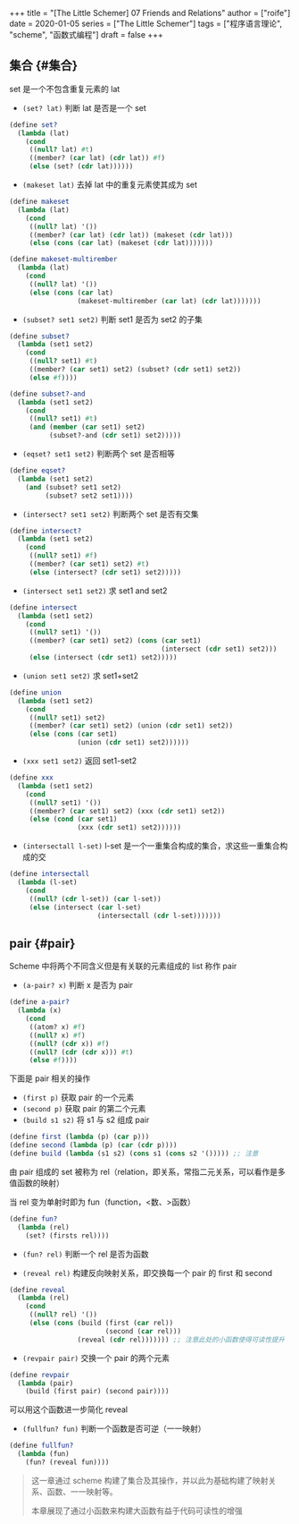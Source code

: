 +++
title = "[The Little Schemer] 07 Friends and Relations"
author = ["roife"]
date = 2020-01-05
series = ["The Little Schemer"]
tags = ["程序语言理论", "scheme", "函数式编程"]
draft = false
+++

## 集合 {#集合}

set 是一个不包含重复元素的 lat

-   `(set? lat)` 判断 lat 是否是一个 set

<!--listend-->

```scheme
(define set?
  (lambda (lat)
    (cond
     ((null? lat) #t)
     ((member? (car lat) (cdr lat)) #f)
     (else (set? (cdr lat))))))
```

-   `(makeset lat)` 去掉 lat 中的重复元素使其成为 set

<!--listend-->

```scheme
(define makeset
  (lambda (lat)
    (cond
     ((null? lat) '())
     ((member? (car lat) (cdr lat)) (makeset (cdr lat)))
     (else (cons (car lat) (makeset (cdr lat)))))))

(define makeset-multirember
  (lambda (lat)
    (cond
     ((null? lat) '())
     (else (cons (car lat)
                 (makeset-multirember (car lat) (cdr lat)))))))
```

-   `(subset? set1 set2)` 判断 set1 是否为 set2 的子集

<!--listend-->

```scheme
(define subset?
  (lambda (set1 set2)
    (cond
     ((null? set1) #t)
     ((member? (car set1) set2) (subset? (cdr set1) set2))
     (else #f))))

(define subset?-and
  (lambda (set1 set2)
    (cond
     ((null? set1) #t)
     (and (member (car set1) set2)
          (subset?-and (cdr set1) set2)))))
```

-   `(eqset? set1 set2)` 判断两个 set 是否相等

<!--listend-->

```scheme
(define eqset?
  (lambda (set1 set2)
    (and (subset? set1 set2)
         (subset? set2 set1))))
```

-   `(intersect? set1 set2)` 判断两个 set 是否有交集

<!--listend-->

```scheme
(define intersect?
  (lambda (set1 set2)
    (cond
     ((null? set1) #f)
     ((member? (car set1) set2) #t)
     (else (intersect? (cdr set1) set2)))))
```

-   `(intersect set1 set2)` 求 set1 and set2

<!--listend-->

```scheme
(define intersect
  (lambda (set1 set2)
    (cond
     ((null? set1) '())
     ((member? (car set1) set2) (cons (car set1)
                                      (intersect (cdr set1) set2)))
     (else (intersect (cdr set1) set2)))))
```

-   `(union set1 set2)` 求 set1+set2

<!--listend-->

```scheme
(define union
  (lambda (set1 set2)
    (cond
     ((null? set1) set2)
     ((member? (car set1) set2) (union (cdr set1) set2))
     (else (cons (car set1)
                 (union (cdr set1) set2))))))
```

-   `(xxx set1 set2)` 返回 set1-set2

<!--listend-->

```scheme
(define xxx
  (lambda (set1 set2)
    (cond
     ((null? set1) '())
     ((member? (car set1) set2) (xxx (cdr set1) set2))
     (else (cond (car set1)
                 (xxx (cdr set1) set2))))))
```

-   `(intersectall l-set)` l-set 是一个一重集合构成的集合，求这些一重集合构成的交

<!--listend-->

```scheme
(define intersectall
  (lambda (l-set)
    (cond
     ((null? (cdr l-set)) (car l-set))
     (else (intersect (car l-set)
                      (intersectall (cdr l-set)))))))
```


## pair {#pair}

Scheme 中将两个不同含义但是有关联的元素组成的 list 称作 pair

-   `(a-pair? x)` 判断 x 是否为 pair

<!--listend-->

```scheme
(define a-pair?
  (lambda (x)
    (cond
     ((atom? x) #f)
     ((null? x) #f)
     ((null? (cdr x)) #f)
     ((null? (cdr (cdr x))) #t)
     (else #f))))
```

下面是 pair 相关的操作

-   `(first p)` 获取 pair 的一个元素
-   `(second p)` 获取 pair 的第二个元素
-   `(build s1 s2)` 将 s1 与 s2 组成 pair

<!--listend-->

```scheme
(define first (lambda (p) (car p)))
(define second (lambda (p) (car (cdr p))))
(define build (lambda (s1 s2) (cons s1 (cons s2 '())))) ;; 注意
```

由 pair 组成的 set 被称为 rel（relation，即关系，常指二元关系，可以看作是多值函数的映射）

当 rel 变为单射时即为 fun（function，&lt;数、&gt;函数）

```scheme
(define fun?
  (lambda (rel)
    (set? (firsts rel))))
```

-   `(fun? rel)` 判断一个 rel 是否为函数

-   `(reveal rel)` 构建反向映射关系，即交换每一个 pair 的 first 和 second

<!--listend-->

```scheme
(define reveal
  (lambda (rel)
    (cond
     ((null? rel) '())
     (else (cons (build (first (car rel))
                        (second (car rel)))
                 (reveal (cdr rel))))))) ;; 注意此处的小函数使得可读性提升
```

-   `(revpair pair)` 交换一个 pair 的两个元素

<!--listend-->

```scheme
(define revpair
  (lambda (pair)
    (build (first pair) (second pair))))
```

可以用这个函数进一步简化 reveal

-   `(fullfun? fun)` 判断一个函数是否可逆（一一映射）

<!--listend-->

```scheme
(define fullfun?
  (lambda (fun)
    (fun? (reveal fun))))
```

> 这一章通过 scheme 构建了集合及其操作，并以此为基础构建了映射关系、函数、一一映射等。
>
> 本章展现了通过小函数来构建大函数有益于代码可读性的增强
